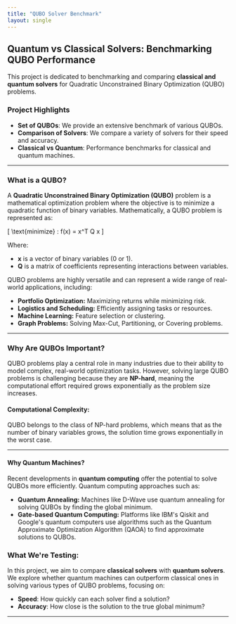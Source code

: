 ```yaml
---
title: "QUBO Solver Benchmark"
layout: single
---
```


##  Quantum vs Classical Solvers: Benchmarking QUBO Performance


This project is dedicated to benchmarking and comparing **classical and quantum solvers** for Quadratic Unconstrained Binary Optimization (QUBO) problems.

### Project Highlights
- **Set of QUBOs**: We provide an extensive benchmark of various QUBOs.
- **Comparison of Solvers**: We compare a variety of solvers for their speed and accuracy.
- **Classical vs Quantum**: Performance benchmarks for classical and quantum machines.


---

### What is a QUBO?

A **Quadratic Unconstrained Binary Optimization (QUBO)** problem is a mathematical optimization problem where the objective is to minimize a quadratic function of binary variables. Mathematically, a QUBO problem is represented as:

\[
\text{minimize} \: f(x) = x^T Q x
\]

Where:
- **x** is a vector of binary variables (0 or 1).
- **Q** is a matrix of coefficients representing interactions between variables.

QUBO problems are highly versatile and can represent a wide range of real-world applications, including:
- **Portfolio Optimization:** Maximizing returns while minimizing risk.
- **Logistics and Scheduling:** Efficiently assigning tasks or resources.
- **Machine Learning:** Feature selection or clustering.
- **Graph Problems:** Solving Max-Cut, Partitioning, or Covering problems.

---

### Why Are QUBOs Important?

QUBO problems play a central role in many industries due to their ability to model complex, real-world optimization tasks. However, solving large QUBO problems is challenging because they are **NP-hard**, meaning the computational effort required grows exponentially as the problem size increases.

#### Computational Complexity:
QUBO belongs to the class of NP-hard problems, which means that as the number of binary variables grows, the solution time grows exponentially in the worst case. 

---

#### Why Quantum Machines?
Recent developments in **quantum computing** offer the potential to solve QUBOs more efficiently. Quantum computing approaches such as:

- **Quantum Annealing:** Machines like D-Wave use quantum annealing for solving QUBOs by finding the global minimum.
- **Gate-based Quantum Computing:** Platforms like IBM's Qiskit and Google's quantum computers use algorithms such as the Quantum Approximate Optimization Algorithm (QAOA) to find approximate solutions to QUBOs.

### What We're Testing:
In this project, we aim to compare **classical solvers** with **quantum solvers**. We explore whether quantum machines can outperform classical ones in solving various types of QUBO problems, focusing on:
- **Speed**: How quickly can each solver find a solution?
- **Accuracy**: How close is the solution to the true global minimum?

---
